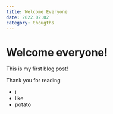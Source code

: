 ```yaml
---
title: Welcome Everyone
date: 2022.02.02
category: thougths
---
```


# Welcome everyone!

This is my first blog post!

Thank you for reading

-   i
-   like
-   potato
